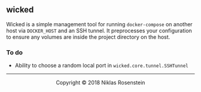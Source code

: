 ## wicked

Wicked is a simple management tool for running `docker-compose` on another
host via `DOCKER_HOST` and an SSH tunnel. It preprocesses your configuration
to ensure any volumes are inside the project directory on the host.

### To do

* Ability to choose a random local port in `wicked.core.tunnel.SSHTunnel`

---

<p align="center">Copyright &copy; 2018 Niklas Rosenstein</p>
